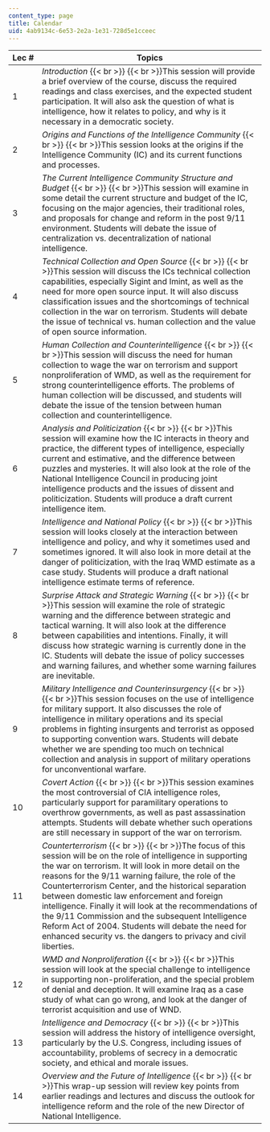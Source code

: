 ```yaml
---
content_type: page
title: Calendar
uid: 4ab9134c-6e53-2e2a-1e31-728d5e1cceec
---
```


| Lec # | Topics |
| --- | --- |
| 1 | _Introduction_  {{< br >}}  {{< br >}}This session will provide a brief overview of the course, discuss the required readings and class exercises, and the expected student participation. It will also ask the question of what is intelligence, how it relates to policy, and why is it necessary in a democratic society. |
| 2 | _Origins and Functions of the Intelligence Community_  {{< br >}}  {{< br >}}This session looks at the origins if the Intelligence Community (IC) and its current functions and processes. |
| 3 | _The Current Intelligence Community Structure and Budget_  {{< br >}}  {{< br >}}This session will examine in some detail the current structure and budget of the IC, focusing on the major agencies, their traditional roles, and proposals for change and reform in the post 9/11 environment. Students will debate the issue of centralization vs. decentralization of national intelligence. |
| 4 | _Technical Collection and Open Source_  {{< br >}}  {{< br >}}This session will discuss the ICs technical collection capabilities, especially Sigint and Imint, as well as the need for more open source input. It will also discuss classification issues and the shortcomings of technical collection in the war on terrorism. Students will debate the issue of technical vs. human collection and the value of open source information. |
| 5 | _Human Collection and Counterintelligence_  {{< br >}}  {{< br >}}This session will discuss the need for human collection to wage the war on terrorism and support nonproliferation of WMD, as well as the requirement for strong counterintelligence efforts. The problems of human collection will be discussed, and students will debate the issue of the tension between human collection and counterintelligence. |
| 6 | _Analysis and Politicization_  {{< br >}}  {{< br >}}This session will examine how the IC interacts in theory and practice, the different types of intelligence, especially current and estimative, and the difference between puzzles and mysteries. It will also look at the role of the National Intelligence Council in producing joint intelligence products and the issues of dissent and politicization. Students will produce a draft current intelligence item. |
| 7 | _Intelligence and National Policy_  {{< br >}}  {{< br >}}This session will looks closely at the interaction between intelligence and policy, and why it sometimes used and sometimes ignored. It will also look in more detail at the danger of politicization, with the Iraq WMD estimate as a case study. Students will produce a draft national intelligence estimate terms of reference. |
| 8 | _Surprise Attack and Strategic Warning_  {{< br >}}  {{< br >}}This session will examine the role of strategic warning and the difference between strategic and tactical warning. It will also look at the difference between capabilities and intentions. Finally, it will discuss how strategic warning is currently done in the IC. Students will debate the issue of policy successes and warning failures, and whether some warning failures are inevitable. |
| 9 | _Military Intelligence and Counterinsurgency_  {{< br >}}  {{< br >}}This session focuses on the use of intelligence for military support. It also discusses the role of intelligence in military operations and its special problems in fighting insurgents and terrorist as opposed to supporting convention wars. Students will debate whether we are spending too much on technical collection and analysis in support of military operations for unconventional warfare. |
| 10 | _Covert Action_  {{< br >}}  {{< br >}}This session examines the most controversial of CIA intelligence roles, particularly support for paramilitary operations to overthrow governments, as well as past assassination attempts. Students will debate whether such operations are still necessary in support of the war on terrorism. |
| 11 | _Counterterrorism_  {{< br >}}  {{< br >}}The focus of this session will be on the role of intelligence in supporting the war on terrorism. It will look in more detail on the reasons for the 9/11 warning failure, the role of the Counterterrorism Center, and the historical separation between domestic law enforcement and foreign intelligence. Finally it will look at the recommendations of the 9/11 Commission and the subsequent Intelligence Reform Act of 2004. Students will debate the need for enhanced security vs. the dangers to privacy and civil liberties. |
| 12 | _WMD and Nonproliferation_  {{< br >}}  {{< br >}}This session will look at the special challenge to intelligence in supporting non-proliferation, and the special problem of denial and deception. It will examine Iraq as a case study of what can go wrong, and look at the danger of terrorist acquisition and use of WND. |
| 13 | _Intelligence and Democracy_  {{< br >}}  {{< br >}}This session will address the history of intelligence oversight, particularly by the U.S. Congress, including issues of accountability, problems of secrecy in a democratic society, and ethical and morale issues. |
| 14 | _Overview and the Future of Intelligence_  {{< br >}}  {{< br >}}This wrap-up session will review key points from earlier readings and lectures and discuss the outlook for intelligence reform and the role of the new Director of National Intelligence.
